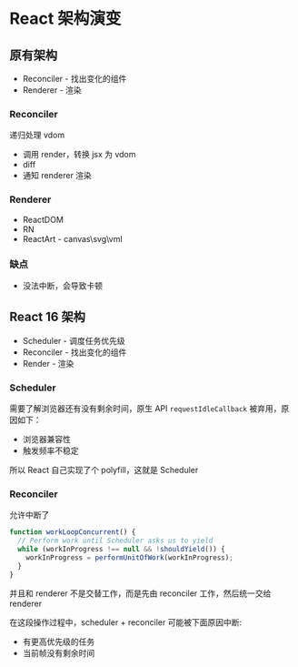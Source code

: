 # React 架构演变

## 原有架构

- Reconciler - 找出变化的组件
- Renderer - 渲染

### Reconciler

递归处理 vdom

- 调用 render，转换 jsx 为 vdom
- diff
- 通知 renderer 渲染

### Renderer

- ReactDOM
- RN
- ReactArt - canvas\svg\vml

### 缺点

- 没法中断，会导致卡顿

## React 16 架构

- Scheduler - 调度任务优先级
- Reconciler - 找出变化的组件
- Render - 渲染

### Scheduler

需要了解浏览器还有没有剩余时间，原生 API `requestIdleCallback` 被弃用，原因如下：

- 浏览器兼容性
- 触发频率不稳定

所以 React 自己实现了个 polyfill，这就是 Scheduler

### Reconciler

允许中断了

```js
function workLoopConcurrent() {
  // Perform work until Scheduler asks us to yield
  while (workInProgress !== null && !shouldYield()) {
    workInProgress = performUnitOfWork(workInProgress);
  }
}
```

并且和 renderer 不是交替工作，而是先由 reconciler 工作，然后统一交给 renderer

在这段操作过程中，scheduler + reconciler 可能被下面原因中断:

- 有更高优先级的任务
- 当前帧没有剩余时间
